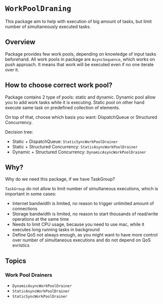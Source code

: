 # ``WorkPoolDraning``

This package aim to help with execution of big amount of tasks, but limit number of simultaneously executed tasks.

## Overview

Package provides few work pools, depending on knowledge of input tasks beforehand. 
All work pools in package are `AsyncSequence`, which works on push approach. It means that work will be executed even if no one iterate over it.


## How to choose correct work pool?

Package contains 2 type of pools: static and dynamic. Dynamic pool allow you to add work tasks while it is executing. 
Static pool on other hand execute same task on predefined collection of elements.

On top of that, choose which basis you want: DispatchQueue or Structured Concurrency.

Decision tree:
- Static + DispatchQueue: ``StaticSyncWorkPoolDrainer``
- Static + Structured Concurrency: ``StaticAsyncWorkPoolDrainer``
- Dynamic + Structured Concurrency: ``DynamicAsyncWorkPoolDrainer``

## Why?

Why do we need this package, if we have TaskGroup?

`TaskGroup` do not allow to limit number of simultaneous executions, which is important in some cases:

- Internet bandwidth is limited, no reason to trigger unlimited amount of connections
- Storage bandwidth is limited, no reason to start thousands of read/write operations at the same time
- Needs to limit CPU usage, because you need to use mac, while it executes long running tasks in background
- Define QoS not always enough, as you might want to have more control over number of simultaneous executions and do not depend on QoS evristics

## Topics

### Work Pool Drainers

- ``DynamicAsyncWorkPoolDrainer``
- ``StaticAsyncWorkPoolDrainer``
- ``StaticSyncWorkPoolDrainer``
